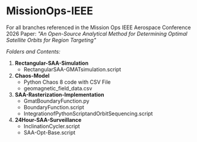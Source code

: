 # MissionOps-IEEE
For all branches referenced in the Mission Ops IEEE Aerospace Conference 2026 Paper: 
_"An Open-Source Analytical Method for Determining Optimal Satellite Orbits for Region Targeting"_

_Folders and Contents:_
1. **Rectangular-SAA-Simulation**
    - RectangularSAA-GMATsimulation.script
2. **Chaos-Model**
    - Python Chaos 8 code with CSV File
    - geomagnetic_field_data.csv
3. **SAA-Rasterization-Implementation**
    - GmatBoundaryFunction.py
    - BoundaryFunction.script
    - IntegrationofPythonScriptandOrbitSequencing.script
4. **24Hour-SAA-Surveillance**
    - InclinationCycler.script
    - SAA-Opt-Base.script
